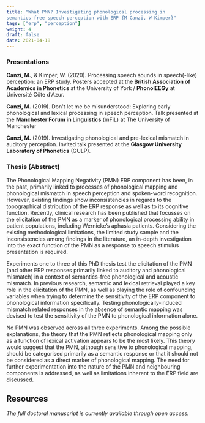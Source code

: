 ```yaml
---
title: "What PMN? Investigating phonological processing in
semantics-free speech perception with ERP {M Canzi, W Kimper}"
tags: ["erp", "perception"]
weight: 4
draft: false
date: 2021-04-18
---
```


### Presentations

__Canzi, M.__, & Kimper, W. (2020). Processing speech sounds in speech(-like) perception: an ERP
study. Posters accepted at the __British Association of Academics in Phonetics__ at the University of York / __PhonolEEGy__ at Université Côte d'Azur.

__Canzi, M.__ (2019). Don't let me be misunderstood: Exploring early phonological and lexical processing in speech perception. Talk presented at the __Manchester Forum in Linguistics__ (mFiL) at The University of Manchester

__Canzi, M.__ (2019). Investigating phonological and pre-lexical mismatch in auditory perception. Invited talk presented at the __Glasgow University Laboratory of Phonetics__ (GULP).

### Thesis (Abstract)

The Phonological Mapping Negativity (PMN) ERP component has been, in the past, primarily linked to processes of phonological mapping and phonological mismatch in speech perception and spoken-word recognition. However, existing findings show inconsistencies in regards to the topographical distribution of the ERP response as well as to its cognitive function. Recently, clinical research has been published that focusses on the elicitation of the PMN as a marker of phonological processing ability in patient populations, including Wernicke’s aphasia patients. Considering the existing methodological limitations, the limited study sample and the inconsistencies among findings in the literature, an in-depth investigation into the exact function of the PMN as a response to speech stimulus presentation is required.

Experiments one to three of this PhD thesis test the elicitation of the PMN (and other ERP responses primarily linked
to auditory and phonological mismatch) in a context of semantics-free phonological and acoustic mismatch. In previous research, semantic and lexical retrieval played a key role in the elicitation of the PMN, as well as playing the role of confounding variables when trying to determine the sensitivity of the ERP component to phonological information specifically. Testing phonologically-induced mismatch related responses in the absence of semantic mapping was devised to test the sensitivity of the PMN to phonological information alone.

No PMN was observed across all three experiments. Among the possible explanations, the theory that the PMN reflects phonological mapping only as a function of lexical activation appears to be the most likely. This theory would suggest that the PMN, although sensitive to phonological mapping, should be categorised primarily as a semantic response or that it should not be considered as a direct marker of phonological mapping. The need for further experimentation into the nature of the PMN and neighbouring components is addressed, as well as limitations inherent to the ERP field are discussed.

## Resources

_The full doctoral manuscript is currently available through open access._